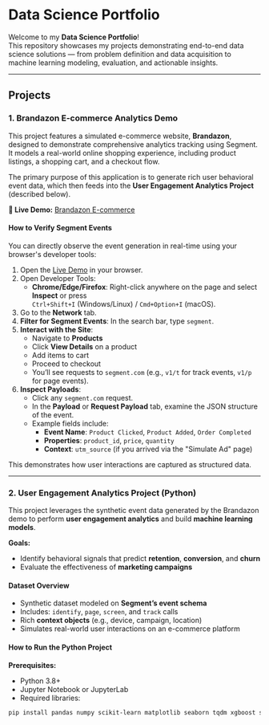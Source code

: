 # Data Science Portfolio

Welcome to my **Data Science Portfolio**!  
This repository showcases my projects demonstrating end-to-end data science solutions — from problem definition and data acquisition to machine learning modeling, evaluation, and actionable insights.

---

## Projects

### 1. Brandazon E-commerce Analytics Demo

This project features a simulated e-commerce website, **Brandazon**, designed to demonstrate comprehensive analytics tracking using Segment. It models a real-world online shopping experience, including product listings, a shopping cart, and a checkout flow.  

The primary purpose of this application is to generate rich user behavioral event data, which then feeds into the **User Engagement Analytics Project** (described below).

**🔗 Live Demo:** [Brandazon E-commerce](https://bcaudillo.github.io/brandazon-ecommerce/)

#### How to Verify Segment Events

You can directly observe the event generation in real-time using your browser's developer tools:

1. Open the [Live Demo](https://bcaudillo.github.io/brandazon-ecommerce/) in your browser.
2. Open Developer Tools:  
   - **Chrome/Edge/Firefox**: Right-click anywhere on the page and select **Inspect** or press  
     `Ctrl+Shift+I` (Windows/Linux) / `Cmd+Option+I` (macOS).
3. Go to the **Network** tab.
4. **Filter for Segment Events**: In the search bar, type `segment`.
5. **Interact with the Site**:  
   - Navigate to **Products**  
   - Click **View Details** on a product  
   - Add items to cart  
   - Proceed to checkout  
   - You’ll see requests to `segment.com` (e.g., `v1/t` for track events, `v1/p` for page events).
6. **Inspect Payloads**:  
   - Click any `segment.com` request.  
   - In the **Payload** or **Request Payload** tab, examine the JSON structure of the event.  
   - Example fields include:  
     - **Event Name**: `Product Clicked`, `Product Added`, `Order Completed`  
     - **Properties**: `product_id`, `price`, `quantity`  
     - **Context**: `utm_source` (if you arrived via the "Simulate Ad" page)  

This demonstrates how user interactions are captured as structured data.

---

### 2. User Engagement Analytics Project (Python)

This project leverages the synthetic event data generated by the Brandazon demo to perform **user engagement analytics** and build **machine learning models**.  

**Goals:**  
- Identify behavioral signals that predict **retention**, **conversion**, and **churn**  
- Evaluate the effectiveness of **marketing campaigns**

#### Dataset Overview

- Synthetic dataset modeled on **Segment’s event schema**  
- Includes: `identify`, `page`, `screen`, and `track` calls  
- Rich **context objects** (e.g., device, campaign, location)  
- Simulates real-world user interactions on an e-commerce platform  

#### How to Run the Python Project

**Prerequisites:**
- Python 3.8+
- Jupyter Notebook or JupyterLab
- Required libraries:

```bash
pip install pandas numpy scikit-learn matplotlib seaborn tqdm xgboost shap
